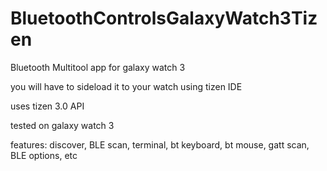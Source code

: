 # BluetoothControlsGalaxyWatch3Tizen
Bluetooth Multitool app for galaxy watch 3

you will have to sideload it to your watch using tizen IDE

uses tizen 3.0 API

tested on galaxy watch 3

features:
discover, BLE scan, terminal, bt keyboard, bt mouse, gatt scan, BLE options, etc
